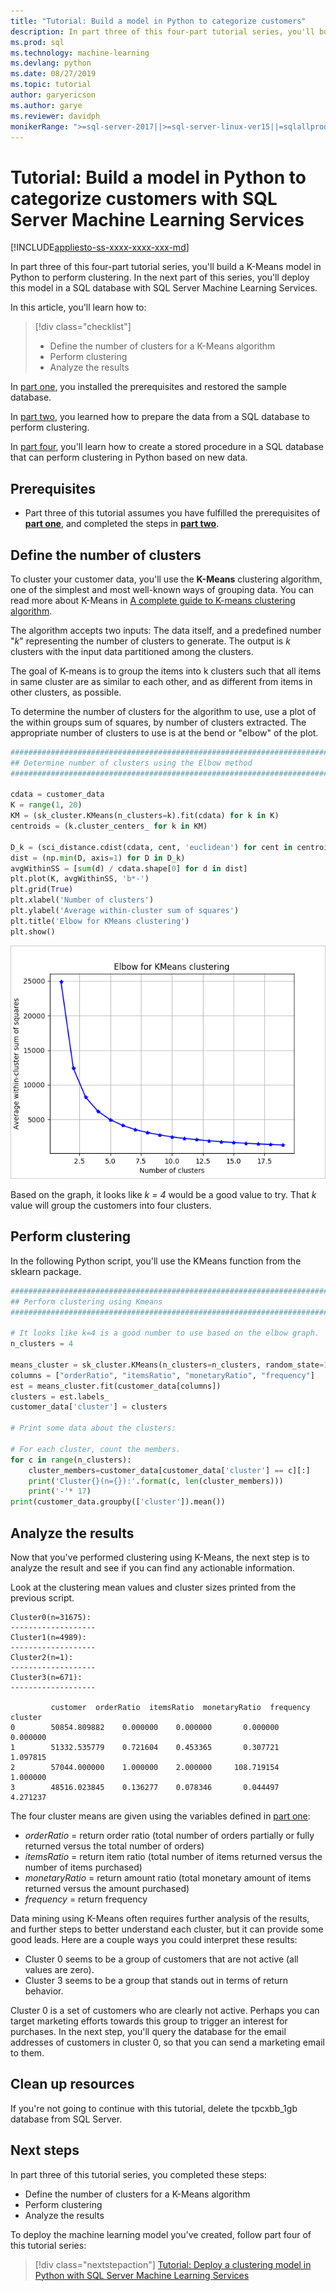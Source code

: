 ```yaml
---
title: "Tutorial: Build a model in Python to categorize customers"
description: In part three of this four-part tutorial series, you'll build a K-Means model to perform clustering in Python with SQL Server Machine Learning Services.
ms.prod: sql
ms.technology: machine-learning
ms.devlang: python
ms.date: 08/27/2019
ms.topic: tutorial
author: garyericson
ms.author: garye
ms.reviewer: davidph
monikerRange: ">=sql-server-2017||>=sql-server-linux-ver15||=sqlallproducts-allversions"
---
```


# Tutorial: Build a model in Python to categorize customers with SQL Server Machine Learning Services

[!INCLUDE[appliesto-ss-xxxx-xxxx-xxx-md](../../includes/appliesto-ss-xxxx-xxxx-xxx-md.md)]

In part three of this four-part tutorial series, you'll build a K-Means model in Python to perform clustering. In the next part of this series, you'll deploy this model in a SQL database with SQL Server Machine Learning Services.

In this article, you'll learn how to:

> [!div class="checklist"]
> * Define the number of clusters for a K-Means algorithm
> * Perform clustering
> * Analyze the results

In [part one](tutorial-python-clustering-model.md), you installed the prerequisites and restored the sample database.

In [part two](tutorial-python-clustering-model-prepare-data.md), you learned how to prepare the data from a SQL database to perform clustering.

In [part four](tutorial-python-clustering-model-deploy.md), you'll learn how to create a stored procedure in a SQL database that can perform clustering in Python based on new data.

## Prerequisites

* Part three of this tutorial assumes you have fulfilled the prerequisites of [**part one**](tutorial-python-clustering-model.md), and completed the steps in [**part two**](tutorial-python-clustering-model-prepare-data.md).

## Define the number of clusters

To cluster your customer data, you'll use the **K-Means** clustering algorithm, one of the simplest and most well-known ways of grouping data.
You can read more about K-Means in [A complete guide to K-means clustering algorithm](https://www.kdnuggets.com/2019/05/guide-k-means-clustering-algorithm.html).

The algorithm accepts two inputs: The data itself, and a predefined number "*k*" representing the number of clusters to generate.
The output is *k* clusters with the input data partitioned among the clusters.

The goal of K-means is to group the items into k clusters such that all items in same cluster are as similar to each other, and as different from items in other clusters, as possible.

To determine the number of clusters for the algorithm to use, use a plot of the within groups sum of squares, by number of clusters extracted. The appropriate number of clusters to use is at the bend or "elbow" of the plot.

```python
################################################################################################
## Determine number of clusters using the Elbow method
################################################################################################

cdata = customer_data
K = range(1, 20)
KM = (sk_cluster.KMeans(n_clusters=k).fit(cdata) for k in K)
centroids = (k.cluster_centers_ for k in KM)

D_k = (sci_distance.cdist(cdata, cent, 'euclidean') for cent in centroids)
dist = (np.min(D, axis=1) for D in D_k)
avgWithinSS = [sum(d) / cdata.shape[0] for d in dist]
plt.plot(K, avgWithinSS, 'b*-')
plt.grid(True)
plt.xlabel('Number of clusters')
plt.ylabel('Average within-cluster sum of squares')
plt.title('Elbow for KMeans clustering')
plt.show()
```

![Elbow graph](./media/python-tutorial-elbow-graph.png)

Based on the graph, it looks like *k = 4* would be a good value to try. That *k* value will group the customers into four clusters.

## Perform clustering

In the following Python script, you'll use the KMeans function from the sklearn package.

```python
################################################################################################
## Perform clustering using Kmeans
################################################################################################

# It looks like k=4 is a good number to use based on the elbow graph.
n_clusters = 4

means_cluster = sk_cluster.KMeans(n_clusters=n_clusters, random_state=111)
columns = ["orderRatio", "itemsRatio", "monetaryRatio", "frequency"]
est = means_cluster.fit(customer_data[columns])
clusters = est.labels_
customer_data['cluster'] = clusters

# Print some data about the clusters:

# For each cluster, count the members.
for c in range(n_clusters):
    cluster_members=customer_data[customer_data['cluster'] == c][:]
    print('Cluster{}(n={}):'.format(c, len(cluster_members)))
    print('-'* 17)
print(customer_data.groupby(['cluster']).mean())
```

## Analyze the results

Now that you've performed clustering using K-Means, the next step is to analyze the result and see if you can find any actionable information.

Look at the clustering mean values and cluster sizes printed from the previous script.

```results
Cluster0(n=31675):
-------------------
Cluster1(n=4989):
-------------------
Cluster2(n=1):
-------------------
Cluster3(n=671):
-------------------

         customer  orderRatio  itemsRatio  monetaryRatio  frequency
cluster
0        50854.809882    0.000000    0.000000       0.000000   0.000000
1        51332.535779    0.721604    0.453365       0.307721   1.097815
2        57044.000000    1.000000    2.000000     108.719154   1.000000
3        48516.023845    0.136277    0.078346       0.044497   4.271237
```

The four cluster means are given using the variables defined in [part one](tutorial-python-clustering-model-prepare-data.md#separate-customers):

* *orderRatio* = return order ratio (total number of orders partially or fully returned versus the total number of orders)
* *itemsRatio* = return item ratio (total number of items returned versus the number of items purchased)
* *monetaryRatio* = return amount ratio (total monetary amount of items returned versus the amount purchased)
* *frequency* = return frequency

Data mining using K-Means often requires further analysis of the results, and further steps to better understand each cluster, but it can provide some good leads.
Here are a couple ways you could interpret these results:

* Cluster 0 seems to be a group of customers that are not active (all values are zero).
* Cluster 3 seems to be a group that stands out in terms of return behavior.

Cluster 0 is a set of customers who are clearly not active. Perhaps you can target marketing efforts towards this group to trigger an interest for purchases. In the next step, you'll query the database for the email addresses of customers in cluster 0, so that you can send a marketing email to them.

## Clean up resources

If you're not going to continue with this tutorial, delete the tpcxbb_1gb database from SQL Server.

## Next steps

In part three of this tutorial series, you completed these steps:

* Define the number of clusters for a K-Means algorithm
* Perform clustering
* Analyze the results

To deploy the machine learning model you've created, follow part four of this tutorial series:

> [!div class="nextstepaction"]
> [Tutorial: Deploy a clustering model in Python with SQL Server Machine Learning Services](tutorial-python-clustering-model-deploy.md)